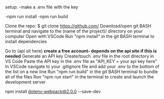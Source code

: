 setup:
-make a .env file with the key

-npm run install
-npm run build






Clone the repo: $ git clone https://github.com/
Download/open git BASH terminal and navigate to the (name of the project)/ directory on your computer
Open with VSCode 
Run "npm install" in the git BASH terminal to install dependencies

Go to (api sit here) 
**create a free account- depends on the api site if this is needed**
Generate an API key 
Create/touch .env file in the root directory in VS Code
Paste the API key in the .env file as "API_KEY = your api key here"
In VSCode navigate to your .gitignore file and add your .env to the bottom of the list on a new line 
Run "npm run build" in the git BASH terminal to bundle all of the files
Run "npm run start" in the terminal to create and launch the development server

npm install dotenv-webpack@2.0.0 --save-dev